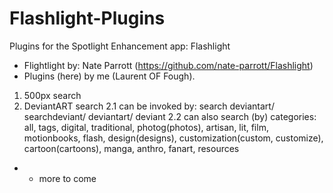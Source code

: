 Flashlight-Plugins
==================

Plugins for the Spotlight Enhancement app: Flashlight
- Flightlight by: Nate Parrott (https://github.com/nate-parrott/Flashlight)
- Plugins (here) by me (Laurent OF Fough).

1. 500px search
2. DeviantART search
  2.1 can be invoked by: search deviantart/ searchdeviant/ deviantart/ deviant
  2.2 can also search (by) categories: all, tags, digital, traditional, photog(photos), artisan, lit, film, motionbooks, flash, design(designs), customization(custom, customize), cartoon(cartoons), manga, anthro, fanart, resources

- - more to come
